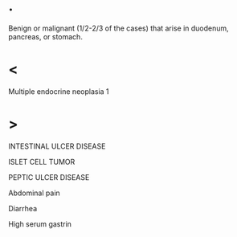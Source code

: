 # .

Benign or malignant (1/2-2/3 of the cases) that arise in duodenum, pancreas, or stomach.

# <

Multiple endocrine neoplasia 1

# >

INTESTINAL ULCER DISEASE

ISLET CELL TUMOR

PEPTIC ULCER DISEASE

Abdominal pain

Diarrhea

High serum gastrin
